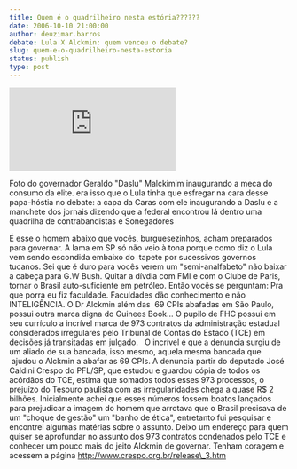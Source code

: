 ```yaml
---
title: Quem é o quadrilheiro nesta estória??????
date: 2006-10-10 21:00:00
author: deuzimar.barros
debate: Lula X Alckmin: quem venceu o debate?
slug: quem-e-o-quadrilheiro-nesta-estoria
status: publish 
type: post
---
```


![](http://wm44.ig.com.br/inmail/nph-download.pl?&part=1&filename=clip_image002.jpg&boundary=----%3D_NextPart_000_010F_01C6EC9E.4678FD40)


Foto do governador Geraldo "Daslu" Malckimim inaugurando a meca do consumo da elite. era isso que o Lula tinha que esfregar na cara desse papa-hóstia no debate: a capa da Caras com ele inaugurando a Daslu e a manchete dos jornais dizendo que a federal encontrou lá dentro uma quadrilha de contrabandistas e Sonegadores


É esse o homem abaixo que vocês, burguesezinhos, acham preparados para governar. A lama em SP só não veio à tona porque como diz o Lula vem sendo escondida embaixo do
 tapete por sucessivos governos tucanos. Sei que é duro para vocês verem um "semi-analfabeto" não baixar a cabeça para 
G.W Bush. Quitar a dívdia com FMI e com o Clube de Paris, 
tornar o Brasil auto-suficiente em petróleo. Então vocês se perguntam: Pra que porra eu fiz faculdade. Faculdades dão conhecimento e não INTELIGÊNCIA. 
O Dr Alckmin além das  69 CPIs abafadas em São Paulo, 
possui outra marca digna do Guinees Book... O pupilo de FHC possui em seu currículo a incrível marca de 973 contratos da administração estadual considerados irregulares pelo Tribunal 
de Contas do Estado (TCE) em decisões já transitadas em julgado. 
 
O incrível é que a denuncia surgiu de um aliado de sua 
bancada, isso mesmo, aquela mesma bancada que
 ajudou o Alckmin a abafar as 69 CPIs. A denuncia partir do deputado José Caldini Crespo do PFL/SP, que estudou e 
guardou cópia de todos os acórdãos do TCE, estima que somados todos esses 973 processos, o prejuízo do Tesouro paulista com as irregularidades chega a quase R$ 2 bilhões. Inicialmente achei que esses números fossem boatos 
lançados para prejudicar a imagem do homem que arrotava 
que o Brasil precisava de um "choque de gestão" um "banho de ética", entretanto fui pesquisar e encontrei algumas matérias sobre o assunto. Deixo um endereço para quem quiser se aprofundar no assunto dos 973 contratos condenados pelo 
TCE e conhecer um pouco mais do jeito Alckmin de governar. Tenham coragem e acessem a página http://www.crespo.org.br/release\_3.htm 
 


